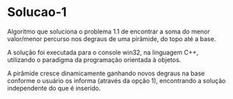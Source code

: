 # Solucao-1
Algoritmo que soluciona o problema 1.1 de encontrar a soma do menor valor/menor percurso nos degraus de uma pirâmide, do topo até a base.

A solução foi executada para o console win32, na linguagem C++, utilizando o paradigma da programação orientada à objetos.

A pirâmide cresce dinamicamente ganhando novos degraus na base conforme o usuário os informa (através da opção 1), encontrando a solução independente do que é inserido.
